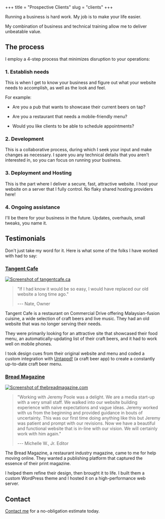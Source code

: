 +++
title = "Prospective Clients"
slug = "clients"
+++


Running a business is hard work. My job is to make your life easier.

My combination of business and technical training allow me to deliver unbeatable value.


## The process

I employ a 4-step process that minimizes disruption to your operations:

### 1. Establish needs

This is when I get to know your business and figure out what your website needs to accomplish, as well as the look and feel.

For example:

* Are you a pub that wants to showcase their current beers on tap?

* Are you a restaurant that needs a mobile-friendly menu?

* Would you like clients to be able to schedule appointments?

### 2. Development

This is a collaborative process, during which I seek your input and make changes as necessary. I spare you any technical details that you aren't interested in, so you can focus on running your business.

### 3. Deployment and Hosting

This is the part where I deliver a secure, fast, attractive website. I host your website on a server that I fully control. No flaky shared hosting providers here!

### 4. Ongoing assistance

I'll be there for your business in the future. Updates, overhauls, small tweaks, you name it.


## Testimonials

Don't just take my word for it. Here is what some of the folks I have worked with had to say:


<h3 class="testimonial">
 <a href="https://tangentcafe.ca" target="_blank">
  Tangent Cafe
 </a>
</h3>

<div class="screenshot">
 <a href="https://tangentcafe.ca" target="_blank" title="Check out tangentcafe.ca">
  <img src="/images/tangent-shot-opt.png" alt="Screenshot of tangentcafe.ca">
 </a>
</div>

> "If I had know it would be so easy, I would have replaced our old website a long time ago."
> 
> --- Nate, Owner

Tangent Cafe is a restaurant on Commercial Drive offering Malaysian-fusion cuisine, a wide selection of craft beers and live music. They had an old website that was no longer serving their needs.

They were primarily looking for an attractive site that showcased their food menu, an automatically-updating list of their craft beers, and it had to work well on mobile phones.

I took design cues from their original website and menu and coded a custom integration with [Untappd!](https://untappd.com/) (a craft beer app) to create a constantly up-to-date craft beer menu.


<h3 class="testimonial">
 <a href="https://thebreadmagazine.com" target="_blank">
  Bread Magazine
 </a>
</h3>

<div class="screenshot">
 <a href="https://thebreadmagazine.com" target="_blank" title="Check out thebreadmagazine.com">
  <img src="/images/bread-shot-opt.png" alt="Screenshot of thebreadmagazine.com">
 </a>
</div>

> "Working with Jeremy Poole was a delight. We are a media start-up with a very small staff. We walked into our website building experience with naive expectations and vague ideas. Jeremy worked with us from the beginning and provided guidance in bouts of uncertainty. This was our first time doing anything like this but Jeremy was patient and prompt with our revisions. Now we have a beautiful and functional website that is in-line with our vision. We will certainly work with him again."
> 
> --- Michelle W., Jr. Editor

The Bread Magazine, a restaurant industry magazine, came to me for help moving online. They wanted a publishing platform that captured the essence of their print magazine.

I helped them refine their design, then brought it to life. I built them a custom WordPress theme and I hosted it on a high-performance web server.

## Contact

<a id="email" href="#">Contact me</a> for a no-obligation estimate today.
